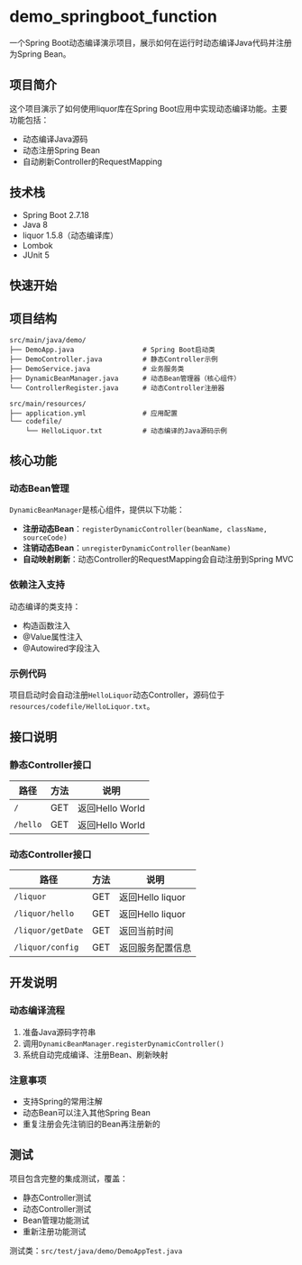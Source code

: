 # demo_springboot_function

一个Spring Boot动态编译演示项目，展示如何在运行时动态编译Java代码并注册为Spring Bean。

## 项目简介

这个项目演示了如何使用liquor库在Spring Boot应用中实现动态编译功能。主要功能包括：

- 动态编译Java源码
- 动态注册Spring Bean
- 自动刷新Controller的RequestMapping

## 技术栈

- Spring Boot 2.7.18
- Java 8
- liquor 1.5.8（动态编译库）
- Lombok
- JUnit 5

## 快速开始

## 项目结构

```
src/main/java/demo/
├── DemoApp.java                 # Spring Boot启动类
├── DemoController.java          # 静态Controller示例
├── DemoService.java             # 业务服务类
├── DynamicBeanManager.java      # 动态Bean管理器（核心组件）
└── ControllerRegister.java      # 动态Controller注册器

src/main/resources/
├── application.yml              # 应用配置
└── codefile/
    └── HelloLiquor.txt          # 动态编译的Java源码示例
```

## 核心功能

### 动态Bean管理

`DynamicBeanManager`是核心组件，提供以下功能：

- **注册动态Bean**：`registerDynamicController(beanName, className, sourceCode)`
- **注销动态Bean**：`unregisterDynamicController(beanName)`
- **自动映射刷新**：动态Controller的RequestMapping会自动注册到Spring MVC

### 依赖注入支持

动态编译的类支持：
- 构造函数注入
- @Value属性注入
- @Autowired字段注入

### 示例代码

项目启动时会自动注册`HelloLiquor`动态Controller，源码位于`resources/codefile/HelloLiquor.txt`。

## 接口说明

### 静态Controller接口

| 路径 | 方法 | 说明 |
|------|------|------|
| `/` | GET | 返回Hello World |
| `/hello` | GET | 返回Hello World |

### 动态Controller接口

| 路径 | 方法 | 说明 |
|------|------|------|
| `/liquor` | GET | 返回Hello liquor |
| `/liquor/hello` | GET | 返回Hello liquor |
| `/liquor/getDate` | GET | 返回当前时间 |
| `/liquor/config` | GET | 返回服务配置信息 |

## 开发说明

### 动态编译流程

1. 准备Java源码字符串
2. 调用`DynamicBeanManager.registerDynamicController()`
3. 系统自动完成编译、注册Bean、刷新映射

### 注意事项

- 支持Spring的常用注解
- 动态Bean可以注入其他Spring Bean
- 重复注册会先注销旧的Bean再注册新的

## 测试

项目包含完整的集成测试，覆盖：
- 静态Controller测试
- 动态Controller测试
- Bean管理功能测试
- 重新注册功能测试

测试类：`src/test/java/demo/DemoAppTest.java`